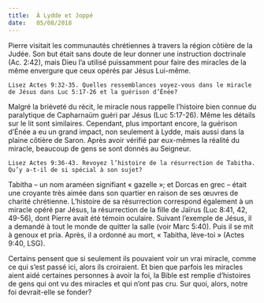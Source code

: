 ```yaml
---
title:  À Lydde et Joppé
date:   05/08/2018
---
```


Pierre visitait les communautés chrétiennes à travers la région côtière de la Judée. Son but était sans doute de leur donner une instruction doctrinale (Ac. 2:42), mais Dieu l’a utilisé puissamment pour faire des miracles de la même envergure que ceux opérés par Jésus Lui-même.

`Lisez Actes 9:32-35. Quelles ressemblances voyez-vous dans le miracle de Jésus dans Luc 5:17-26 et la guérison d’Énée?`

Malgré la brièveté du récit, le miracle nous rappelle l’histoire bien connue du paralytique de Capharnaüm guéri par Jésus (Luc 5:17-26). Même les détails sur le lit sont similaires. Cependant, plus important encore, la guérison d’Énée a eu un grand impact, non seulement à Lydde, mais aussi dans la plaine côtière de Saron. Après avoir vérifié par eux-mêmes la réalité du miracle, beaucoup de gens se sont donnés au Seigneur.

`Lisez Actes 9:36-43. Revoyez l’histoire de la résurrection de Tabitha. Qu’y a-t-il de si spécial à son sujet?`

Tabitha – un nom araméen signifiant « gazelle »; et Dorcas en grec – était une croyante très aimée dans son quartier en raison de ses œuvres de charité chrétienne. L’histoire de sa résurrection correspond également à un miracle opéré par Jésus, la résurrection de la fille de Jaïrus (Luc 8:41, 42, 49-56), dont Pierre avait été témoin oculaire. Suivant l’exemple de Jésus, il a demandé à tout le monde de quitter la salle (voir Marc 5:40). Puis il se mit à genoux et pria. Après, il a ordonné au mort, « Tabitha, lève-toi » (Actes 9:40, LSG).

Certains pensent que si seulement ils pouvaient voir un vrai miracle, comme ce qui s’est passé ici, alors ils croiraient. Et bien que parfois les miracles aient aidé certaines personnes à avoir la foi, la Bible est remplie d’histoires de gens qui ont vu des miracles et qui n’ont pas cru. Sur quoi, alors, notre foi devrait-elle se fonder?